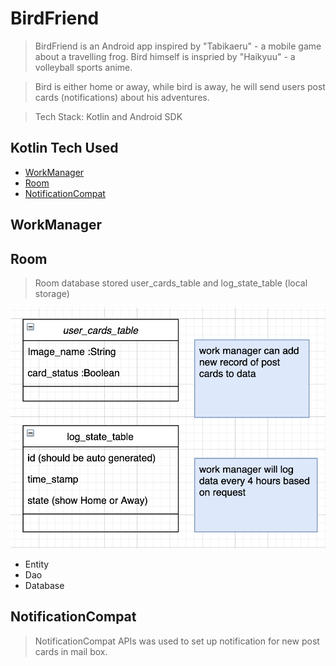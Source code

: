 # BirdFriend
> BirdFriend is an Android app inspired by "Tabikaeru" - a mobile game about a travelling frog. Bird himself is inspried by "Haikyuu" - a volleyball sports anime. 

> Bird is either home or away, while bird is away, he will send users post cards (notifications) about his adventures.

> Tech Stack: Kotlin and Android SDK

<!-- ![Demo](documentation/result.gif) -->

## Kotlin Tech Used 

- [WorkManager](#workmanager)
- [Room](#room)
- [NotificationCompat](#notificationcompat)










## WorkManager
## Room
> Room database stored user_cards_table and log_state_table (local storage)

![Data Table](documentation/table.png)

- Entity
- Dao
- Database

## NotificationCompat
> NotificationCompat APIs was used to set up notification for new post cards in mail box. 


